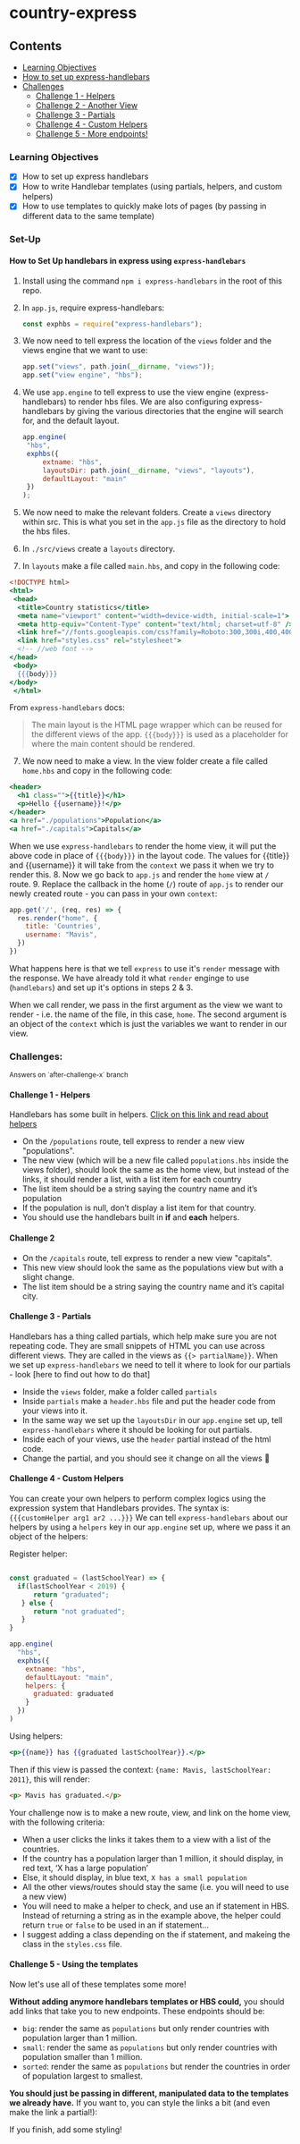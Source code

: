 # country-express

## Contents

- [Learning Objectives](#learning-objectives)
- [How to set up express-handlebars](#set-up)
- [Challenges](#Challenges)
  - [Challenge 1 - Helpers](#challenge-1---helpers)
  - [Challenge 2 - Another View](#challenge-2)
  - [Challenge 3 - Partials](#challenge-3---partials)
  - [Challenge 4 - Custom Helpers](#challenge-4---custom-helpers)
  - [Challenge 5 - More endpoints!](#challenge-5---using-the-templates)

### Learning Objectives

- [x] How to set up express handlebars
- [x] How to write Handlebar templates (using partials, helpers, and custom helpers)
- [x] How to use templates to quickly make lots of pages (by passing in different data to the same template)

### Set-Up
#### How to Set Up handlebars in express using `express-handlebars`
1. Install using the command `npm i express-handlebars` in the root of this repo.
1. In `app.js`, require express-handlebars:

   ```js
   const exphbs = require("express-handlebars");
   ```

2. We now need to tell express the location of the `views` folder and the views engine that we want to use:

   ```js
   app.set("views", path.join(__dirname, "views"));
   app.set("view engine", "hbs");
   ```

3. We use `app.engine` to tell express to use the view engine (express-handlebars) to render hbs files. We are also configuring express-handlebars by giving the various directories that the engine will search for, and the default layout.
   ```js
   app.engine(
   	"hbs",
   	exphbs({
   		extname: "hbs",
   		layoutsDir: path.join(__dirname, "views", "layouts"),
   		defaultLayout: "main"
   	})
   );
   ```
4. We now need to make the relevant folders. Create a `views` directory within src. This is what you set in the `app.js` file as the directory to hold the hbs files.
5. In `./src/views` create a `layouts` directory.
6. In `layouts` make a file called `main.hbs`, and copy in the following code:
```hbs
<!DOCTYPE html>
<html>
 <head>
  <title>Country statistics</title>
  <meta name="viewport" content="width=device-width, initial-scale=1">
  <meta http-equiv="Content-Type" content="text/html; charset=utf-8" />
  <link href="//fonts.googleapis.com/css?family=Roboto:300,300i,400,400i,700,700i" rel="stylesheet">
  <link href="styles.css" rel="stylesheet">
  <!-- //web font -->
</head>
 <body>
  {{{body}}}
</body>
 </html> 
```
From `express-handlebars` docs: 
>The main layout is the HTML page wrapper which can be reused for the different views of the app. `{{{body}}}` is used as a placeholder for where the main content should be rendered.
7. We now need to make a view. In the view folder create a file called `home.hbs` and copy in the following code:
```hbs
<header>
  <h1 class="">{{title}}</h1>
  <p>Hello {{username}}!</p>
</header>
<a href="./populations">Population</a>
<a href="./capitals">Capitals</a> 
```
When we use `express-handlebars` to render the home view, it will put the above code in place of `{{{body}}}` in the layout code. The values for {{title}} and {{username}} it will take from the `context` we pass it when we try to render this.
8. Now we go back to `app.js` and render the `home` view at `/` route.
9. Replace the callback in the home (`/`) route of `app.js` to render our newly created route - you can pass in your own `context`:
```js
app.get('/', (req, res) => {
  res.render("home", {
    title: 'Countries',
    username: "Mavis",
  })
})
```
What happens here is that we tell `express` to use it's `render` message with the response. We have already told it what `render` enginge to use (`handlebars`) and set up it's options in steps 2 & 3.

When we call render, we pass in the first argument as the view we want to render - i.e. the name of the file, in this case, `home`. The second argument is an object of the `context` which is just the variables we want to render in our view.

### Challenges:  
<small>
 Answers on `after-challenge-x` branch
</small>

#### Challenge 1 - Helpers
Handlebars has some built in helpers. [Click on this link and read about helpers](https://www.sitepoint.com/a-beginners-guide-to-handlebars/#helpers)

- On the `/populations` route, tell express to render a new view "populations". 
- The new view (which will be a new file called `populations.hbs` inside the views folder), should look the same as the home view, but instead of the links, it should render a list, with a list item for each country
- The list item should be a string saying the country name and it’s population
- If the population is null, don’t display a list item for that country.
- You should use the handlebars built in **if** and **each** helpers.


#### Challenge 2 

- On the `/capitals` route, tell express to render a new view "capitals". 
- This new view should look the same as the populations view but with a slight change.
- The list item should be a string saying the country name and it’s capital city.


#### Challenge 3 - Partials
Handlebars has a thing called partials, which help make sure you are not repeating code. 
They are small snippets of HTML you can use across different views.
They are called in the views as `{{> partialName}}`.
When we set up `express-handlebars` we need to tell it where to look for our partials - look [here to find out how to do that]

- Inside the `views` folder, make a folder called `partials`
- Inside `partials` make a `header.hbs` file and put the header code from your views into it.
- In the same way we set up the `layoutsDir` in our `app.engine` set up, tell `express-handlebars` where it should be looking for out partials.
- Inside each of your views, use the `header` partial instead of the html code.
- Change the partial, and you should see it change on all the views :tada:

#### Challenge 4 - Custom Helpers
You can create your own helpers to perform complex logics using the expression system that Handlebars provides. 
The syntax is: `{{{customHelper arg1 ar2 ...}}}`
We can tell `express-handlebars` about our helpers by using a `helpers` key in our `app.engine` set up, where we pass it an object of the helpers:

Register helper:
```js

const graduated = (lastSchoolYear) => {
  if(lastSchoolYear < 2019) {
      return "graduated";
   } else {
      return "not graduated";
   }
}

app.engine(
  "hbs",
  exphbs({
    extname: "hbs",
    defaultLayout: "main",
    helpers: {
      graduated: graduated
    }
  })
)

```

Using helpers:
```hbs
<p>{{name}} has {{graduated lastSchoolYear}}.</p>
```

Then if this view is passed the context: `{name: Mavis, lastSchoolYear: 2011}`, this will render:
```html
<p> Mavis has graduated.</p>
```

Your challenge now is to make a new route, view, and link on the home view, with the following criteria:
  - When a user clicks the links it takes them to a view with a list of the countries.
  - If the country has a population larger than 1 million, it should display, in red text, ‘X has a large population’
  - Else, it should display, in blue text, `X has a small population`
  - All the other views/routes should stay the same (i.e. you will need to use a new view)
  - You will need to make a helper to check, and use an if statement in HBS. Instead of returning a string as in the example above, the helper could return `true` or `false` to be used in an if statement...
  - I suggest adding a class depending on the if statement, and makeing the class in the `styles.css` file.


#### Challenge 5 - Using the templates

Now let's use all of these templates some more! 

**Without adding anymore handlebars templates or HBS could,** you should add links that take you to new endpoints.
These endpoints should be: 
  - `big`: render the same as `populations` but only render countries with population larger than 1 million.
  - `small`: render the same as `populations` but only render countries with population smaller than 1 million.
  - `sorted`: render the same as `populations` but render the countries in order of population largest to smallest.

**You should just be passing in different, manipulated data to the templates we already have.** If you want to, you can style the links a bit (and even make the link a partial!):
  

If you finish, add some styling!
